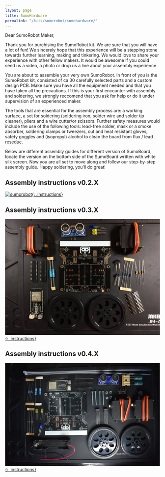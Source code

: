 ```yaml
---
layout: page
title: SumoHardware
permalink: "/kits/sumorobot/sumohardware/"
---
```


Dear SumoRobot Maker,

Thank you for purchising the SumoRobot kit. We are sure that you will have a lot of fun! We sincerely hope that this experience will be a stepping stone towards further learning, making and tinkering. We would love to share your experience with other fellow makers. It would be awesome if you could send us a video, a photo or drop us a line about your assembly experience.

You are about to assemble your very own SumoRobot. In front of you is the SumoRobot kit, consisted of ca 30 carefully selected parts and a custom design PCB. Make sure you have all the equipment needed and that you have taken all the precautions. If this is your first encounter with assembly and soldering, we strongly reccomend that you ask for help or do it under supervision of an experienced maker.

The tools that are essential for the assembly process are: a working surface, a set for soldering (soldering iron, solder wire and solder tip cleaner), pliers and a wire cutter/or scissors. Further safety measures would include the use of the following tools: lead-free solder, mask or a smoke absorber, soldering clamps or tweezers, cut and heat resistant gloves, safety goggles and (isopropyl) alcohol to clean the board from flux / lead resedue.

Below are different assembly guides for different version of SumoBoard, locate the version on the bottom side of the SumoBoard written with white silk screen. Now you are all set to move along and follow our step-by-step assembly guide. Happy soldering, you'll do great!

## Assembly instructions v0.2.X

[![sumorobot](https://cdn.hackaday.io/images/79381522087248734.jpg){: .instructions}](/kits/sumorobot/sumohardware/v02X)

## Assembly instructions v0.3.X

[![parts](/assets/img/v031/parts.jpg){: .instructions}](/kits/sumorobot/sumohardware/v03X)

## Assembly instructions v0.4.X

[![parts](/assets/img/v04X/parts.jpg){: .instructions}](/kits/sumorobot/sumohardware/v04X)
